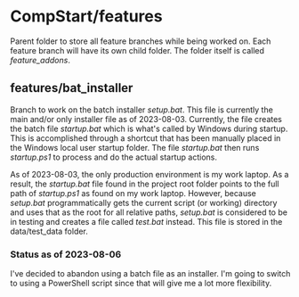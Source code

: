 # CompStart/features

Parent folder to store all feature branches while being worked on. Each feature branch will have its own child folder. The folder itself is called *feature_addons*.

## features/bat_installer

Branch to work on the batch installer *setup.bat*. This file is currently the main and/or only installer file as of 2023-08-03. Currently, the file creates the batch file *startup.bat* which is what's called by Windows during startup. This is accomplished through a shortcut that has been manually placed in the Windows local user startup folder. The file *startup.bat* then runs *startup.ps1* to process and do the actual startup actions.

As of 2023-08-03, the only production environment is my work laptop. As a result, the *startup.bat* file found in the project root folder points to the full path of *startup.ps1* as found on my work laptop. However, because *setup.bat* programmatically gets the current script (or working) directory and uses that as the root for all relative paths, *setup.bat* is considered to be in testing and creates a file called *test.bat* instead. This file is stored in the data/test_data folder.

### Status as of 2023-08-06

I've decided to abandon using a batch file as an installer. I'm going to switch to using a PowerShell script since that will give me a lot more flexibility.